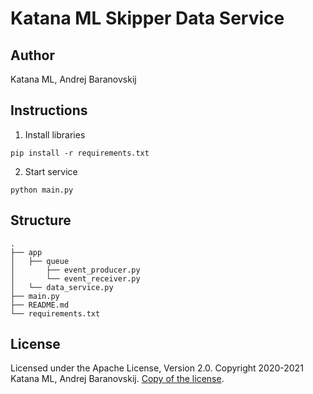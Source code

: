 # Katana ML Skipper Data Service

## Author

Katana ML, Andrej Baranovskij

## Instructions

1. Install libraries

```
pip install -r requirements.txt
```

2. Start service

```
python main.py
```

## Structure

```
.
├── app 
│   ├── queue
│       ├── event_producer.py
│       └── event_receiver.py
│   └── data_service.py
├── main.py
├── README.md
└── requirements.txt
```

## License

Licensed under the Apache License, Version 2.0. Copyright 2020-2021 Katana ML, Andrej Baranovskij. [Copy of the license](https://github.com/katanaml/katana-pipeline/blob/master/LICENSE).
